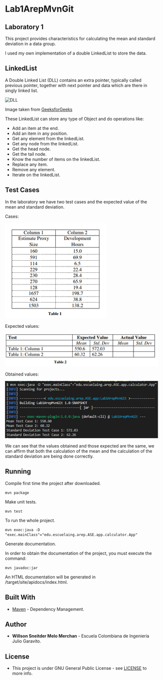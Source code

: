 # Lab1ArepMvnGit

## Laboratory 1

This project provides characteristics for calculating the mean and standard deviation in a data group.

I used my own implementation of a double LinkedList to store the data.

## LinkedList

A Double Linked List (DLL) contains an extra pointer, typically called previous pointer, together with next pointer and data which are there in singly linked list.

![DLL](https://media.geeksforgeeks.org/wp-content/cdn-uploads/gq/2014/03/DLL1.png)

Image taken from [GeeksforGeeks](https://www.geeksforgeeks.org/doubly-linked-list/)

These LinkedList can store any type of Object and do operations like:

- Add an item at the end.
- Add an item in any position.
- Get any element from the linkedList.
- Get any node from the linkedList.
- Get the head node.
- Get the tail node.
- Know the number of items on the linkedList.
- Replace any item.
- Remove any element.
- Iterate on the linkedList.

## Test Cases

In the laboratory we have two test cases and the expected value of the mean and standard deviation.

Cases:

![testCases](https://github.com/swilsonmelo/Lab1ArepMvnGit/blob/master/resources/img/testCases.PNG)

Expected values:

![expectedResutls](https://github.com/swilsonmelo/Lab1ArepMvnGit/blob/master/resources/img/expectedResutls.PNG)

Obtained values:

![results](https://github.com/swilsonmelo/Lab1ArepMvnGit/blob/master/resources/img/results.PNG)

We can see that the values obtained and those expected are the same, we can affirm that both the calculation of the mean and the calculation of the standard deviation are being done correctly.

## Running

Compile first time the project after downloaded.

    mvn package

Make unit tests.

    mvn test

To run the whole project.

    mvn exec:java -D "exec.mainClass"="edu.escuelaing.arep.ASE.app.calculator.App"

Generate documentation.

In order to obtain the documentation of the project, you must execute the command:

    mvn javadoc:jar

An HTML documentation will be generated in /target/site/apidocs/index.html.

## Built With

* [Maven](https://maven.apache.org/) - Dependency Management.

## Author

* **Willson Sneitder Melo Merchan** - Escuela Colombiana de Ingeniería Julio Garavito.

## License

* This project is under GNU General Public License - see [LICENSE](https://github.com/swilsonmelo/Lab1ArepMvnGit/blob/master/LICENSE) to more info.

